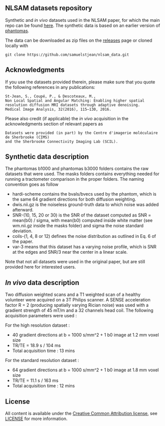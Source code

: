 NLSAM datasets repository
-----------------

Synthetic and *in vivo* datasets used in the NLSAM paper, for which the main repo can be found [here](https://github.com/samuelstjean/nlsam/).
The synthetic data is based on an earlier version of [phantomas](https://github.com/ecaruyer/phantomas).

The data can be downloaded as zip files on the [releases](https://github.com/samuelstjean/nlsam_data/releases) page or cloned locally with
~~~
git clone https://github.com/samuelstjean/nlsam_data.git
~~~

Acknowledgments
-----------------

If you use the datasets provided therein, please make sure that you quote the following references in any publications:

~~~
St-Jean, S., Coupé, P., & Descoteaux, M.,
Non Local Spatial and Angular Matching: Enabling higher spatial resolution diffusion MRI datasets through adaptive denoising.
Medical Image Analysis, 32(2016), 115–130, 2016.
~~~

Please also credit (if applicable) the *in vivo* acquisition in the acknowledgments section of relevant papers as
~~~
Datasets were provided (in part) by the Centre d'imagerie moléculaire de Sherbrooke (CIMS)
and the Sherbrooke Connectivity Imaging Lab (SCIL).
~~~

Synthetic data description
-----------------

The phantomas b1000 and phantomas b3000 folders contains the raw datasets that were used.
The masks folders contains everything needed for running a tractometer comparison in the proper folders.
The naming convention goes as follow

- hardi-scheme contains the bvals/bvecs used by the phantom, which is the same 64 gradient directions for both diffusion weighting.
- dwis.nii.gz is the noiseless ground-truth data to which noise was added afterward.
- SNR-(10, 15, 20 or 30) is the SNR of the dataset computed as SNR = mean(b0) / sigma,
    with mean(b0) computed inside white matter (see wm.nii.gz inside the masks folder) and sigma the noise standard deviation.
- coils-(1, 4, 8 or 12) defines the noise distribution as outlined in Eq. 6 of the paper.
- var-3 means that this dataset has a varying noise profile, which is SNR at the edges and SNR/3 near the center in a linear scale.

Note that not all datasets were used in the original paper, but are still provided here for interested users.

*In vivo* data description
-----------------

Two diffusion weighted scans and a T1 weighted scan of a healthy volunteer were acquired on a 3T Philips scanner.
A SENSE acceleration factor R = 2 (producing spatially varying Rician noise)
was used with a gradient strength of 45 mT/m and a 32 channels head coil. The following acquisition parameters were used :

For the high resolution dataset :

- 40 gradient directions at b = 1000 s/mm^2 + 1 b0 image at 1.2 mm voxel size
- TR/TE = 18.9 s / 104 ms
- Total acquisition time : 13 mins

For the standard resolution dataset :

- 64 gradient directions at b = 1000 s/mm^2 + 1 b0 image at 1.8 mm voxel size
- TR/TE = 11.1 s / 163 ms
- Total acquisition time : 12 mins

License
-----------------

All content is available under the [Creative Common Attribution license](https://creativecommons.org/licenses/by/4.0/), see [LICENSE](LICENSE) for more information.
